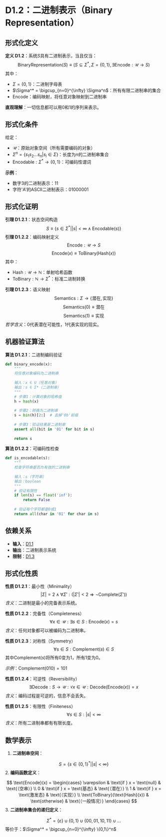 # D1.2：二进制表示（Binary Representation）

## 形式化定义

**定义 D1.2**：系统$S$具有二进制表示，当且仅当：
$$
\text{BinaryRepresentation}(S) \equiv (S \subseteq \Sigma^*, \Sigma = \{0,1\}, \exists \text{Encode}: \mathcal{U} \to S)
$$
其中：
- $\Sigma = \{0, 1\}$：二进制字母表
- $\Sigma^* = \bigcup_{n=0}^{\infty} \Sigma^n$：所有有限二进制串的集合
- $\text{Encode}$：编码映射，将任意对象映射到二进制串

**直观理解**：一切信息都可以用0和1的序列来表示。

## 形式化条件

给定：
- $\mathcal{U}$：原始对象空间（所有需要编码的对象）
- $\Sigma^n = \{s_1s_2...s_n | s_i \in \Sigma\}$：长度为$n$的二进制串集合
- $\text{Encodable}: \Sigma^* \to \{0,1\}$：可编码性谓词

**示例**：
- 数字3的二进制表示：$11$
- 字符'A'的ASCII二进制表示：$01000001$

## 形式化证明

**引理 D1.2.1**：状态空间构造
$$
S \equiv \{s \in \Sigma^* | |s| < \infty \land \text{Encodable}(s)\}
$$
**引理 D1.2.2**：编码映射定义
$$
\text{Encode}: \mathcal{U} \to S
$$
$$
\text{Encode}(x) \equiv \text{ToBinary}(\text{Hash}(x))
$$
其中：
- $\text{Hash}: \mathcal{U} \to \mathbb{N}$：单射哈希函数
- $\text{ToBinary}: \mathbb{N} \to \Sigma^*$：标准二进制转换

**引理 D1.2.3**：语义映射
$$
\text{Semantics}: \Sigma \to \{\text{潜在}, \text{实现}\}
$$
$$
\text{Semantics}(0) \equiv \text{潜在}
$$
$$
\text{Semantics}(1) \equiv \text{实现}
$$
*哲学含义*：0代表潜在可能性，1代表实现的现实。

## 机器验证算法

**算法 D1.2.1**：二进制编码验证
```python
def binary_encode(x):
    """
    将任意对象编码为二进制串
    
    输入：x ∈ U（任意对象）
    输出：s ∈ Σ*（二进制串）
    """
    # 步骤1：计算对象的哈希值
    h = hash(x)
    
    # 步骤2：转换为二进制串
    s = bin(h)[2:]  # 去掉'0b'前缀
    
    # 步骤3：验证结果是二进制串
    assert all(bit in '01' for bit in s)
    
    return s
```

**算法 D1.2.2**：可编码性检查
```python
def is_encodable(s):
    """
    检查字符串是否为有效的二进制串
    
    输入：s（字符串）
    输出：boolean
    """
    # 验证有限性
    if len(s) == float('inf'):
        return False
    
    # 验证每个字符都是0或1
    return all(char in '01' for char in s)
```

## 依赖关系

- **输入**：[D1.1](D1-1-self-referential-completeness.md)
- **输出**：二进制表示系统
- **限制**：[D1.3](D1-3-no-11-constraint.md)

## 形式化性质

**性质 D1.2.1**：最小性（Minimality）
$$
|\Sigma| = 2 \land \forall \Sigma': (|\Sigma'| < 2 \Rightarrow \neg\text{Complete}(\Sigma'))
$$
*含义*：二进制是最小的完备表示系统。

**性质 D1.2.2**：完备性（Completeness）
$$
\forall x \in \mathcal{U}: \exists s \in S: \text{Encode}(x) = s
$$
*含义*：任何对象都可以被编码为二进制串。

**性质 D1.2.3**：对称性（Symmetry）
$$
\forall s \in S: \text{Complement}(s) \in S
$$
其中$\text{Complement}(s)$将所有0变为1，所有1变为0。

*示例*：$\text{Complement}(010) = 101$

**性质 D1.2.4**：可逆性（Reversibility）
$$
\exists \text{Decode}: S \to \mathcal{U}: \forall x \in \mathcal{U}: \text{Decode}(\text{Encode}(x)) = x
$$
*含义*：编码过程是可逆的，信息不会丢失。

**性质 D1.2.5**：有限性（Finiteness）
$$
\forall s \in S: |s| < \infty
$$
*含义*：所有二进制串都有有限长度。

## 数学表示

1. **二进制串空间**：
   
$$
S = \{s \in \{0,1\}^* | |s| < \infty\}
$$
2. **编码函数定义**：
   
$$
\text{Encode}(x) = \begin{cases}
   \varepsilon & \text{if } x = \text{null} & \text{（空串）} \\
   0 & \text{if } x = \text{基态} & \text{（潜在）} \\
   1 & \text{if } x = \text{激发态} & \text{（实现）} \\
   \text{ToBinary}(\text{Hash}(x)) & \text{otherwise} & \text{（一般情况）}
   \end{cases}
$$
3. **二进制串集合的递归定义**：
   
$$
\Sigma^* = \{\varepsilon\} \cup \{0,1\} \cup \{00,01,10,11\} \cup \ldots
$$
   等价于：$\Sigma^* = \bigcup_{n=0}^{\infty} \{0,1\}^n$